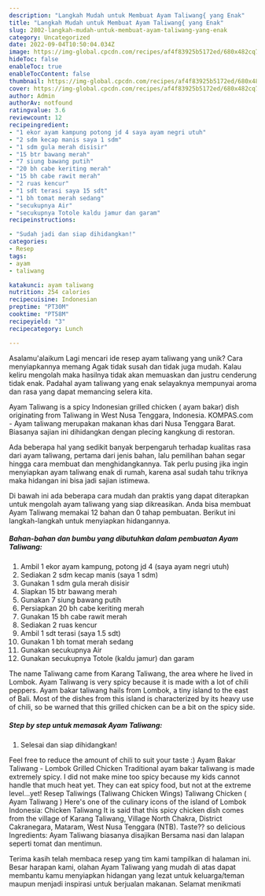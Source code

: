 ```yaml
---
description: "Langkah Mudah untuk Membuat Ayam Taliwang{ yang Enak"
title: "Langkah Mudah untuk Membuat Ayam Taliwang{ yang Enak"
slug: 2802-langkah-mudah-untuk-membuat-ayam-taliwang-yang-enak
category: Uncategorized
date: 2022-09-04T10:50:04.034Z
image: https://img-global.cpcdn.com/recipes/af4f83925b5172ed/680x482cq70/ayam-taliwang-foto-resep-utama.jpg
hideToc: false
enableToc: true
enableTocContent: false
thumbnail: https://img-global.cpcdn.com/recipes/af4f83925b5172ed/680x482cq70/ayam-taliwang-foto-resep-utama.jpg
cover: https://img-global.cpcdn.com/recipes/af4f83925b5172ed/680x482cq70/ayam-taliwang-foto-resep-utama.jpg
author: Admin
authorAv: notfound
ratingvalue: 3.6
reviewcount: 12
recipeingredient:
- "1 ekor ayam kampung potong jd 4 saya ayam negri utuh"
- "2 sdm kecap manis saya 1 sdm"
- "1 sdm gula merah disisir"
- "15 btr bawang merah"
- "7 siung bawang putih"
- "20 bh cabe keriting merah"
- "15 bh cabe rawit merah"
- "2 ruas kencur"
- "1 sdt terasi saya 15 sdt"
- "1 bh tomat merah sedang"
- "secukupnya Air"
- "secukupnya Totole kaldu jamur dan garam"
recipeinstructions:

- "Sudah jadi dan siap dihidangkan!"
categories:
- Resep
tags:
- ayam
- taliwang

katakunci: ayam taliwang 
nutrition: 254 calories
recipecuisine: Indonesian
preptime: "PT30M"
cooktime: "PT58M"
recipeyield: "3"
recipecategory: Lunch

---
```



Asalamu'alaikum Lagi mencari ide resep ayam taliwang yang unik? Cara menyiapkannya memang Agak tidak susah dan tidak juga mudah. Kalau keliru mengolah maka hasilnya tidak akan memuaskan dan justru cenderung tidak enak. Padahal ayam taliwang yang enak selayaknya mempunyai aroma dan rasa yang dapat memancing selera kita.


Ayam Taliwang is a spicy Indonesian grilled chicken ( ayam bakar) dish originating from Taliwang in West Nusa Tenggara, Indonesia. KOMPAS.com - Ayam taliwang merupakan makanan khas dari Nusa Tenggara Barat. Biasanya sajian ini dihidangkan dengan plecing kangkung di restoran.

Ada beberapa hal yang sedikit banyak berpengaruh terhadap kualitas rasa dari ayam taliwang, pertama dari jenis bahan, lalu pemilihan bahan segar hingga cara membuat dan menghidangkannya. Tak perlu pusing jika ingin menyiapkan ayam taliwang enak di rumah, karena asal sudah tahu triknya maka hidangan ini bisa jadi sajian istimewa.


Di bawah ini ada beberapa cara mudah dan praktis yang dapat diterapkan untuk mengolah ayam taliwang yang siap dikreasikan. Anda bisa membuat Ayam Taliwang memakai 12 bahan dan 0 tahap pembuatan. Berikut ini langkah-langkah untuk menyiapkan hidangannya.

<!--inarticleads1-->

##### Bahan-bahan dan bumbu yang dibutuhkan dalam pembuatan Ayam Taliwang:

1. Ambil 1 ekor ayam kampung, potong jd 4 (saya ayam negri utuh)
1. Sediakan 2 sdm kecap manis (saya 1 sdm)
1. Gunakan 1 sdm gula merah disisir
1. Siapkan 15 btr bawang merah
1. Gunakan 7 siung bawang putih
1. Persiapkan 20 bh cabe keriting merah
1. Gunakan 15 bh cabe rawit merah
1. Sediakan 2 ruas kencur
1. Ambil 1 sdt terasi (saya 1.5 sdt)
1. Gunakan 1 bh tomat merah sedang
1. Gunakan secukupnya Air
1. Gunakan secukupnya Totole (kaldu jamur) dan garam


The name Taliwang came from Karang Taliwang, the area where he lived in Lombok. Ayam Taliwang is very spicy because it is made with a lot of chili peppers. Ayam bakar taliwang hails from Lombok, a tiny island to the east of Bali. Most of the dishes from this island is characterized by its heavy use of chili, so be warned that this grilled chicken can be a bit on the spicy side. 

<!--inarticleads2-->

##### Step by step untuk memasak Ayam Taliwang:


1. Selesai dan siap dihidangkan!

Feel free to reduce the amount of chili to suit your taste :) Ayam Bakar Taliwang - Lombok Grilled Chicken Traditional ayam bakar taliwang is made extremely spicy. I did not make mine too spicy because my kids cannot handle that much heat yet. They can eat spicy food, but not at the extreme level…yet! Resep Taliwings (Taliwang Chicken Wings) Taliwang Chicken ( Ayam Taliwang ) Here&#39;s one of the culinary icons of the island of Lombok Indonesia: Chicken Taliwang It is said that this spicy chicken dish comes from the village of Karang Taliwang, Village North Chakra, District Cakranegara, Mataram, West Nusa Tenggara (NTB). Taste?? so delicious Ingredients: Ayam Taliwang biasanya disajikan Bersama nasi dan lalapan seperti tomat dan mentimun. 

Terima kasih telah membaca resep yang tim kami tampilkan di halaman ini. Besar harapan kami, olahan Ayam Taliwang yang mudah di atas dapat membantu kamu menyiapkan hidangan yang lezat untuk keluarga/teman maupun menjadi inspirasi untuk berjualan makanan. Selamat menikmati

